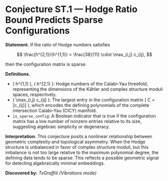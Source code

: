 # Conjecture ST.1 — Hodge Ratio Bound Predicts Sparse Configurations

**Statement.**
If the ratio of Hodge numbers satisfies

$$
\frac{h^{2,1}}{h^{1,1}} < \frac{38}{11} \cdot \max_{i,j} c_{ij},
$$

then the configuration matrix is sparse.

**Definitions.**

- \( h^{1,1} \), \( h^{2,1} \): Hodge numbers of the Calabi–Yau threefold, representing the dimensions of the Kähler and complex structure moduli spaces, respectively.
- \( \max_{i,j} c_{ij} \): The largest entry in the configuration matrix \( C = [c_{ij}] \), which encodes the defining polynomials of the complete intersection Calabi–Yau (CICY) manifold.
- `is_sparse_config`: A Boolean indicator that is true if the configuration matrix has a low number of nonzero entries relative to its size, suggesting algebraic simplicity or degeneracy.

**Interpretation.**
This conjecture posits a nonlinear relationship between geometric complexity and topological asymmetry. When the Hodge structure is unbalanced in favor of complex structure moduli, but this imbalance is not too large relative to the maximum polynomial degree, the defining data tends to be sparse. This reflects a possible geometric signal for detecting algebraically minimal embeddings.

**Discovered by:** *TxGraffiti (Vibrations mode)*
